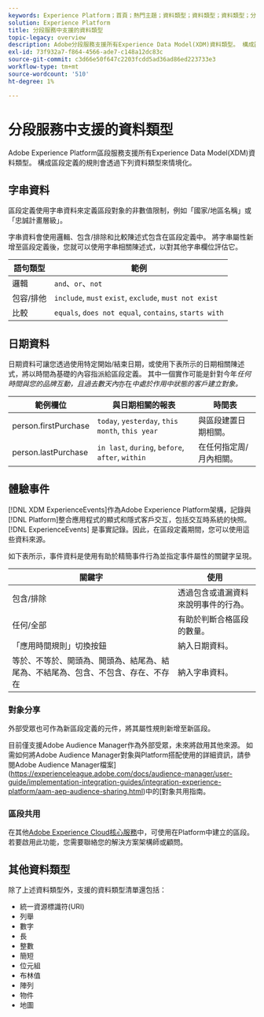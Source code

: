 ```yaml
---
keywords: Experience Platform；首頁；熱門主題；資料類型；資料類型；資料類型；分段資料類型；分段；分段；分段服務；分段服務資料類型；
solution: Experience Platform
title: 分段服務中支援的資料類型
topic-legacy: overview
description: Adobe分段服務支援所有Experience Data Model(XDM)資料類型。 構成區段定義的規則會透過下列資料類型來情境化。
exl-id: 73f932a7-f864-4566-ade7-c148a12dc83c
source-git-commit: c3d66e50f647c2203fcdd5ad36ad86ed223733e3
workflow-type: tm+mt
source-wordcount: '510'
ht-degree: 1%

---
```


# 分段服務中支援的資料類型

Adobe Experience Platform區段服務支援所有Experience Data Model(XDM)資料類型。 構成區段定義的規則會透過下列資料類型來情境化。

## 字串資料

區段定義使用字串資料來定義區段對象的非數值限制，例如「國家/地區名稱」或「忠誠計畫層級」。

字串資料會使用邏輯、包含/排除和比較陳述式包含在區段定義中。 將字串屬性新增至區段定義後，您就可以使用字串相關陳述式，以對其他字串欄位評估它。

| 語句類型 | 範例 |
| -------------- | -------- |
| 邏輯 | `and`、`or`、`not` |
| 包容/排他 | `include`, `must` `exist`, `exclude`, `must not exist` |
| 比較 | `equals`,  `does not equal`,  `contains`,  `starts with` |

## 日期資料

日期資料可讓您透過使用特定開始/結束日期，或使用下表所示的日期相關陳述式，將以時間為基礎的內容指派給區段定義。 其中一個實作可能是針對今年&#x200B;*任何時間與您的品牌互動，且過去數天內*&#x200B;亦在&#x200B;*中處於作用中狀態的客戶建立對象。*

| 範例欄位 | 與日期相關的報表 | 時間表 |
| ------------- | ------------------------ | --------- |
| person.firstPurchase | `today`,  `yesterday`,  `this month`,  `this year` | 與區段建置日期相關。 |
| person.lastPurchase | `in last`, `during`, `before`, `after`, `within` | 在任何指定周/月內相關。 |

## 體驗事件

[!DNL XDM ExperienceEvents]作為Adobe Experience Platform架構，記錄與[!DNL Platform]整合應用程式的顯式和隱式客戶交互，包括交互時系統的快照。 [!DNL ExperienceEvents] 是事實記錄。因此，在區段定義期間，您可以使用這些資料來源。

如下表所示，事件資料是使用有助於精簡事件行為並指定事件屬性的關鍵字呈現。

| 關鍵字 | 使用 |
| ------- | --- |
| 包含/排除 | 透過包含或遺漏資料來說明事件的行為。 |
| 任何/全部 | 有助於判斷合格區段的數量。 |
| 「應用時間規則」切換按鈕 | 納入日期資料。 |
| 等於、不等於、開頭為、開頭為、結尾為、結尾為、不結尾為、包含、不包含、存在、不存在 | 納入字串資料。 |

### 對象分享

外部受眾也可作為新區段定義的元件，將其屬性規則新增至新區段。

目前僅支援Adobe Audience Manager作為外部受眾，未來將啟用其他來源。 如需如何將Adobe Audience Manager對象與Platform搭配使用的詳細資訊，請參閱Adobe Audience Manager檔案](https://experienceleague.adobe.com/docs/audience-manager/user-guide/implementation-integration-guides/integration-experience-platform/aam-aep-audience-sharing.html)中的[對象共用指南。

### 區段共用

在其他[Adobe Experience Cloud核心服務](https://experienceleague.adobe.com/docs/core-services/interface/experience-cloud.html)中，可使用在Platform中建立的區段。 若要啟用此功能，您需要聯絡您的解決方案架構師或顧問。

## 其他資料類型

除了上述資料類型外，支援的資料類型清單還包括：

- 統一資源標識符(URI)
- 列舉
- 數字
- 長
- 整數
- 簡短
- 位元組
- 布林值
- 陣列
- 物件
- 地圖
